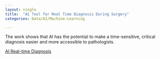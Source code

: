 ```yaml
---
layout: single
title:  "AI Tool for Real Time Diagnosis During Surgery"
categories: Data/AI/Machine-Learning

---
```

The work shows that AI has the potential to make a time-sensitive, critical diagnosis easier and more accessible to pathologists.

[AI Real-time Diagnosis](https://medicalxpress.com/news/2022-12-artificial-intelligence-tool-real-time-surgery.html)
